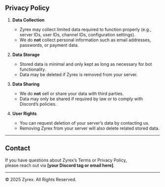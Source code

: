 ## Privacy Policy

1. **Data Collection**
   - Zyrex may collect limited data required to function properly (e.g., server IDs, user IDs, channel IDs, configuration settings).
   - We do **not** collect personal information such as email addresses, passwords, or payment data.

2. **Data Storage**
   - Stored data is minimal and only kept as long as necessary for bot functionality.
   - Data may be deleted if Zyrex is removed from your server.

3. **Data Sharing**
   - We do **not** sell or share your data with third parties.
   - Data may only be shared if required by law or to comply with Discord’s policies.

4. **User Rights**
   - You can request deletion of your server’s data by contacting us.
   - Removing Zyrex from your server will also delete related stored data.

---

## Contact

If you have questions about Zyrex’s Terms or Privacy Policy,  
please reach out via **[your Discord tag or email here]**.

---

© 2025 Zyrex. All Rights Reserved.

